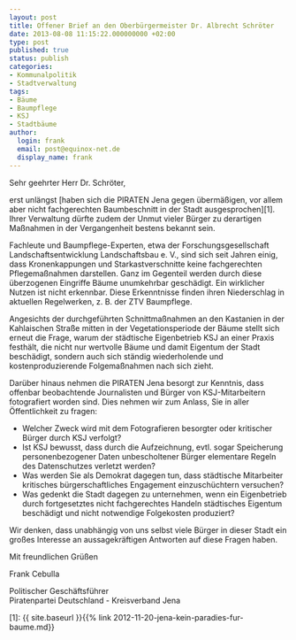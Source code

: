 ```yaml
---
layout: post
title: Offener Brief an den Oberbürgermeister Dr. Albrecht Schröter
date: 2013-08-08 11:15:22.000000000 +02:00
type: post
published: true
status: publish
categories:
- Kommunalpolitik
- Stadtverwaltung
tags:
- Bäume
- Baumpflege
- KSJ
- Stadtbäume
author:
  login: frank
  email: post@equinox-net.de
  display_name: frank
---
```

Sehr geehrter Herr Dr. Schröter,

erst unlängst [haben sich die PIRATEN Jena gegen übermäßigen, vor allem aber nicht fachgerechten Baumbeschnitt in der Stadt ausgesprochen][1]. Ihrer Verwaltung dürfte zudem der Unmut vieler Bürger zu derartigen Maßnahmen in der Vergangenheit bestens bekannt sein.

Fachleute und Baumpflege-Experten, etwa der Forschungsgesellschaft Landschaftsentwicklung Landschaftsbau e. V., sind sich seit Jahren einig, dass Kronenkappungen und Starkastverschnitte keine fachgerechten Pflegemaßnahmen darstellen. Ganz im Gegenteil werden durch diese überzogenen Eingriffe Bäume unumkehrbar geschädigt. Ein wirklicher Nutzen ist nicht erkennbar. Diese Erkenntnisse finden ihren Niederschlag in aktuellen Regelwerken, z. B. der ZTV Baumpflege.

Angesichts der durchgeführten Schnittmaßnahmen an den Kastanien in der Kahlaischen Straße mitten in der Vegetationsperiode der Bäume stellt sich erneut die Frage, warum der städtische Eigenbetrieb KSJ an einer Praxis festhält, die nicht nur wertvolle Bäume und damit Eigentum der Stadt beschädigt, sondern auch sich ständig wiederholende und kostenproduzierende Folgemaßnahmen nach sich zieht.

Darüber hinaus nehmen die PIRATEN Jena besorgt zur Kenntnis, dass offenbar beobachtende Journalisten und Bürger von KSJ-Mitarbeitern fotografiert worden sind. Dies nehmen wir zum Anlass, Sie in aller Öffentlichkeit zu fragen:

- Welcher Zweck wird mit dem Fotografieren besorgter oder kritischer Bürger durch KSJ verfolgt?
- Ist KSJ bewusst, dass durch die Aufzeichnung, evtl. sogar Speicherung personenbezogener Daten unbescholtener Bürger elementare Regeln des Datenschutzes verletzt werden?
- Was werden Sie als Demokrat dagegen tun, dass städtische Mitarbeiter kritisches bürgerschaftliches Engagement einzuschüchtern versuchen?
- Was gedenkt die Stadt dagegen zu unternehmen, wenn ein Eigenbetrieb durch fortgesetztes nicht fachgerechtes Handeln städtisches Eigentum beschädigt und nicht notwendige Folgekosten produziert?

Wir denken, dass unabhängig von uns selbst viele Bürger in dieser Stadt ein großes Interesse an aussagekräftigen Antworten auf diese Fragen haben.

Mit freundlichen Grüßen

Frank Cebulla

Politischer Geschäftsführer<br />
Piratenpartei Deutschland - Kreisverband Jena

[1]: {{ site.baseurl }}{{% link 2012-11-20-jena-kein-paradies-fur-baume.md}}
